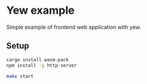 # Yew example

Simple example of frontend web application with yew.


## Setup

```bash
cargo install wasm-pack
npm install -g http-server

make start
```
